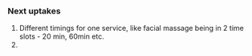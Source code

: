 ### Next uptakes
1. Different timings for one service, like facial massage being in 2 time slots - 20 min, 60min etc.
2. 